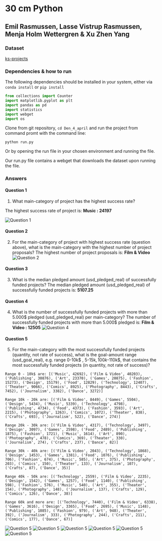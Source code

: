 # 30 cm Python

## Emil Rasmussen, Lasse Vistrup Rasmussen, Menja Holm Wettergren & Xu Zhen Yang

### Dataset

[ks-projects](https://github.com/mathiasjepsen/PythonDatasetAssignment/raw/master/ks-projects-201801.csv)

### Dependencies & how to run

The following dependencies should be installed in your system, either via `conda install` or `pip install`

```python
from collections import Counter
import matplotlib.pyplot as plt
import pandas as pd
import statistics
import webget
import os
```

Clone from git repository, `cd Den_4_april` and run the project from command promt with the command line:

`python run.py`

Or by opening the run file in your chosen environment and running the file.

Our run.py file contains a webget that downloads the dataset upon running the file. 

### Answers

#### Question 1

1. What main-category of project has the highest success rate?

The highest success rate of project is: **Music : 24197**

![Question 1](images/highest_succes_rate.png)

#### Question 2

2. For the main-category of project with highest success rate (question above), what is the main-category with the highest number of project proposals?
The highest number of project proposals is: **Film & Video**
![Question 2](images/highest_number_of_project_proposals.png)

#### Question 3

3. What is the median pledged amount (usd_pledged_real) of successfully funded projects?
The median pledged amount (usd_pledged_real) of successfully funded projects is: **5107.25**

#### Question 4

4. What is the number of successfully funded projects with more than 5.000$ pledged (usd_pledged_real) per main-category?
The number of successfully funded projects with more than 5.000$ pledged is: **Film & Video : 12505**
![Question 4](images/number_of_success_project_more_than_5000.png)

#### Question 5

5. For the main-category with the most successfully funded projects (quantity, not rate of success), what is the goal-amount range (usd_goal_real), e.g. range 0-10k$ , 5-15k$, 100k$-110k$, that contains the most successfully funded projects (in quantity, not rate of success)?
```
Range 0 - 10k$ are: [('Music', 42692), ('Film & Video', 40203), ('Publishing', 30876), ('Art', 23370), ('Games', 20875), ('Fashion', 15273), ('Design', 15179), ('Food', 12829), ('Technology', 12407), ('Theater', 9066), ('Comics', 8925), ('Photography', 8443), ('Crafts', 7452), ('Journalism', 3382), ('Dance', 3272)]

Range 10k - 20k are: [('Film & Video', 8449), ('Games', 5504), ('Design', 5434), ('Music', 5339), ('Technology', 4798), ('Publishing', 4734), ('Food', 4373), ('Fashion', 3593), ('Art', 2215), ('Photography', 1263), ('Comics', 1072), ('Theater', 838), ('Crafts', 693), ('Journalism', 522), ('Dance', 274)]

Range 20k - 30k are: [('Film & Video', 4317), ('Technology', 3497), ('Design', 3097), ('Games', 2598), ('Food', 2489), ('Publishing', 1875), ('Fashion', 1721), ('Music', 1614), ('Art', 890), ('Photography', 478), ('Comics', 369), ('Theater', 330), ('Journalism', 274), ('Crafts', 237), ('Dance', 82)]

Range 30k - 40k are: [('Film & Video', 2043), ('Technology', 1868), ('Design', 1453), ('Games', 1381), ('Food', 1076), ('Publishing', 706), ('Fashion', 674), ('Music', 585), ('Art', 375), ('Photography', 203), ('Comics', 150), ('Theater', 133), ('Journalism', 107), ('Crafts', 87), ('Dance', 35)]

Range 40k - 50k are: [('Technology', 2559), ('Film & Video', 2235), ('Design', 1542), ('Games', 1257), ('Food', 1140), ('Publishing', 598), ('Fashion', 576), ('Music', 540), ('Art', 355), ('Theater', 154), ('Photography', 148), ('Journalism', 137), ('Crafts', 129), ('Comics', 126), ('Dance', 38)]

Range 60k and more are: [('Technology', 7440), ('Film & Video', 6338), ('Games', 3616), ('Design', 3365), ('Food', 2695), ('Music', 1148), ('Publishing', 1085), ('Fashion', 979), ('Art', 948), ('Theater', 392), ('Journalism', 333), ('Photography', 244), ('Crafts', 211), ('Comics', 177), ('Dance', 67)]
```

![Question 5](images/10k.png)
![Question 5](images/20k.png)
![Question 5](images/30k.png)
![Question 5](images/40k.png)
![Question 5](images/50k.png)
![Question 5](images/60k.png)
